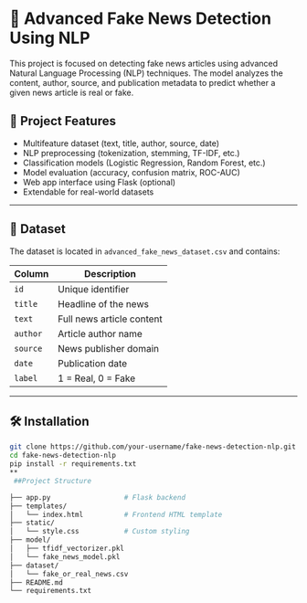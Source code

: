 # 📰 Advanced Fake News Detection Using NLP

This project is focused on detecting fake news articles using advanced Natural Language Processing (NLP) techniques. The model analyzes the content, author, source, and publication metadata to predict whether a given news article is real or fake.

## 🚀 Project Features

- Multifeature dataset (text, title, author, source, date)
- NLP preprocessing (tokenization, stemming, TF-IDF, etc.)
- Classification models (Logistic Regression, Random Forest, etc.)
- Model evaluation (accuracy, confusion matrix, ROC-AUC)
- Web app interface using Flask (optional)
- Extendable for real-world datasets

---

## 📁 Dataset

The dataset is located in `advanced_fake_news_dataset.csv` and contains:

| Column   | Description                               |
|----------|-------------------------------------------|
| `id`     | Unique identifier                         |
| `title`  | Headline of the news                      |
| `text`   | Full news article content                 |
| `author` | Article author name                       |
| `source` | News publisher domain                     |
| `date`   | Publication date                          |
| `label`  | 1 = Real, 0 = Fake                         |

---

## 🛠️ Installation

```bash
git clone https://github.com/your-username/fake-news-detection-nlp.git
cd fake-news-detection-nlp
pip install -r requirements.txt
**
 ##Project Structure

├── app.py                  # Flask backend
├── templates/
│   └── index.html          # Frontend HTML template
├── static/
│   └── style.css           # Custom styling
├── model/
│   ├── tfidf_vectorizer.pkl
│   └── fake_news_model.pkl
├── dataset/
│   └── fake_or_real_news.csv
├── README.md
└── requirements.txt


